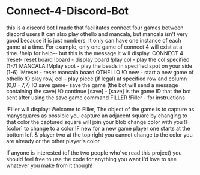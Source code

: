 # Connect-4-Discord-Bot
this is a discord bot I made that facilitates connect four games between discord users
It can also play othello and mancala, but mancala isn't very good because it is just numbers. 
It only can have one instance of each game at a time. For example, only one game of connect 4 will exist at a time. 
!help for help-- but this is the message it will display.
CONNECT 4
!reset- reset board
!board - display board
!play col - play the col specified (1-7)
MANCALA
!Mplay spot - play the beads in specified spot on your side (1-6)
!Mreset - reset mancala board
OTHELLO
!O new - start a new game of othello
!O play row, col - play piece (if legal) at specified row and column (0,0 - 7,7)
!O save game- save the game (the bot will send a message containing the save)
!O continue [save] - [save] is the game ID that the bot sent after using the save game command
FILLER
!Filler - for instructions

!Filler will display:
Welcome to Filler,
The object of the game is to capture as manysquares as possible
you capture an adjacent square by changing to that color
the captured square will join your blob change color with you
!F [color] to change to a color
!F new for a new game
player one starts at the bottom left & player two at the top right
you cannot change to the color you are already or the other player's color

If anyone is interested (of the two people who've read this project) you should feel free to use the code for anything you want
I'd love to see whatever you make from it though!